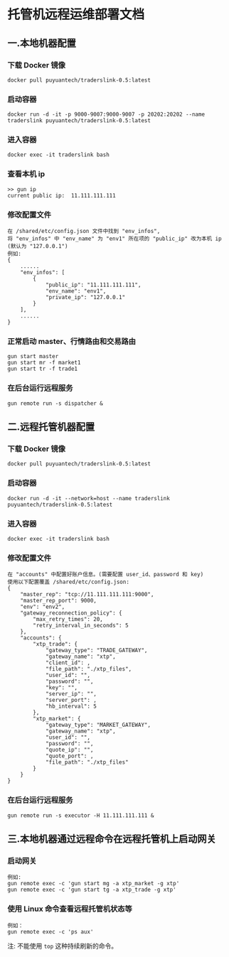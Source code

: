 # 托管机远程运维部署文档

## 一.本地机器配置

### 下载 Docker 镜像

    docker pull puyuantech/traderslink-0.5:latest

### 启动容器

    docker run -d -it -p 9000-9007:9000-9007 -p 20202:20202 --name traderslink puyuantech/traderslink-0.5:latest

### 进入容器

    docker exec -it traderslink bash

### 查看本机 ip

    >> gun ip
    current public ip:  11.111.111.111

### 修改配置文件

    在 /shared/etc/config.json 文件中找到 "env_infos",
    将 "env_infos" 中 "env_name" 为 "env1" 所在项的 "public_ip" 改为本机 ip (默认为 "127.0.0.1")
    例如:
    {
        ......
        "env_infos": [
            {
                "public_ip": "11.111.111.111",
                "env_name": "env1",
                "private_ip": "127.0.0.1"
            }
        ],
        ......
    }

### 正常启动 master、行情路由和交易路由

    gun start master
    gun start mr -f market1
    gun start tr -f trade1

### 在后台运行远程服务

    gun remote run -s dispatcher &

## 二.远程托管机器配置

### 下载 Docker 镜像

    docker pull puyuantech/traderslink-0.5:latest

### 启动容器

    docker run -d -it --network=host --name traderslink puyuantech/traderslink-0.5:latest

### 进入容器

    docker exec -it traderslink bash

### 修改配置文件

    在 "accounts" 中配置好账户信息。(需要配置 user_id、password 和 key)
    使用以下配置覆盖 /shared/etc/config.json:
    {
        "master_rep": "tcp://11.111.111.111:9000",
        "master_rep_port": 9000,
        "env": "env2",
        "gateway_reconnection_policy": {
            "max_retry_times": 20,
            "retry_interval_in_seconds": 5
        },
        "accounts": {
            "xtp_trade": {
                "gateway_type": "TRADE_GATEWAY",
                "gateway_name": "xtp",
                "client_id": ,
                "file_path": "./xtp_files",
                "user_id": "",
                "password": "",
                "key": "",
                "server_ip": "",
                "server_port": ,
                "hb_interval": 5
            },
            "xtp_market": {
                "gateway_type": "MARKET_GATEWAY",
                "gateway_name": "xtp",
                "user_id": "",
                "password": "",
                "quote_ip": "",
                "quote_port": ,
                "file_path": "./xtp_files"
            }
        }
    }

### 在后台运行远程服务

    gun remote run -s executor -H 11.111.111.111 &

## 三.本地机器通过远程命令在远程托管机上启动网关

### 启动网关

    例如:
    gun remote exec -c 'gun start mg -a xtp_market -g xtp'
    gun remote exec -c 'gun start tg -a xtp_trade -g xtp'

### 使用 Linux 命令查看远程托管机状态等

    例如：
    gun remote exec -c 'ps aux'

注: 不能使用 `top` 这种持续刷新的命令。
